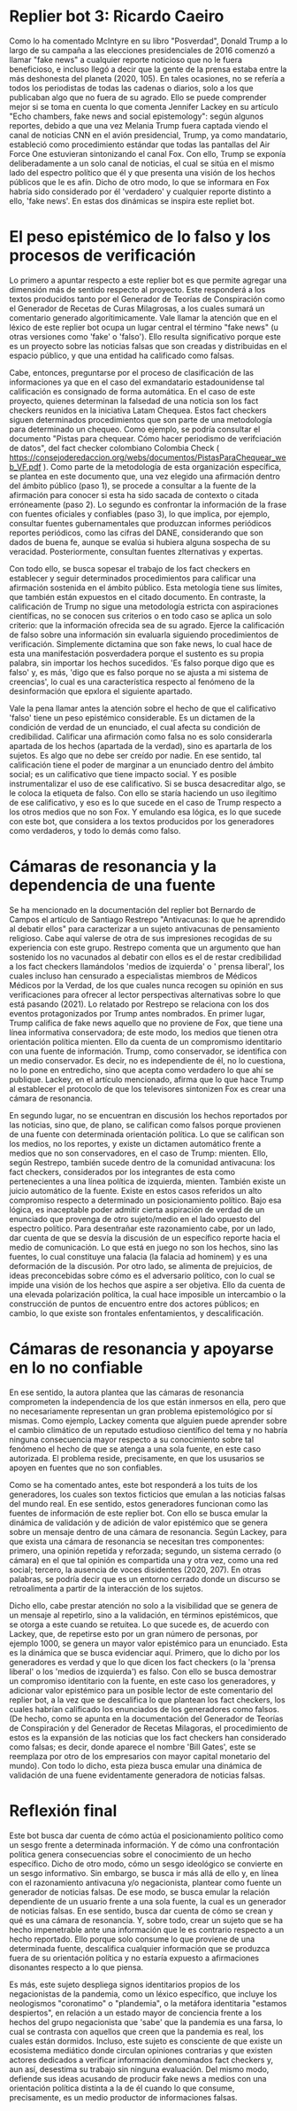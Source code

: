 
# Replier bot 3: Ricardo Caeiro

Como lo ha comentado McIntyre en su libro "Posverdad", Donald Trump a lo largo de su campaña a las elecciones presidenciales de 2016 comenzó a llamar "fake news" a cualquier reporte noticioso que no le fuera beneficioso, e incluso llegó a decir que la gente de la prensa estaba entre la más deshonesta del planeta (2020, 105). En tales ocasiones, no se refería a todos los periodistas de todas las cadenas o diarios, solo a los que publicaban algo que no fuera de su agrado. Ello se puede comprender mejor si se toma en cuenta lo que comenta Jennifer Lackey en su artículo "Echo chambers, fake news and social epistemology": según algunos reportes, debido a que una vez Melania Trump fuera captada viendo el canal de noticias CNN en el avión presidencial, Trump, ya como mandatario, estableció como procedimiento estándar que todas las pantallas del Air Force One estuvieran sintonizando el canal Fox. Con ello, Trump se exponía deliberadamente a un solo canal de noticias, el cual se sitúa en el mismo lado del espectro político que él y que presenta una visión de los hechos públicos que le es afín. Dicho de otro modo, lo que se informara en Fox habría sido considerado por él 'verdadero' y cualquier reporte distinto a ello, 'fake news'. En estas dos dinámicas se inspira este repliet bot. 

# El peso epistémico de lo falso y los procesos de verificación

Lo primero a apuntar respecto a este replier bot es que permite agregar una dimensión más de sentido respecto al proyecto. Este responderá a los textos producidos tanto por el Generador de Teorías de Conspiración como el Generador de Recetas de Curas Milagrosas, a los cuales sumará un comentario generado algorítimicamente. Vale llamar la atención que en el léxico de este replier bot ocupa un lugar central el término "fake news" (u otras versiones como 'fake' o 'falso'). Ello resulta significativo porque este es un proyecto sobre las noticias falsas que son creadas y distribuidas en el espacio público, y que una entidad ha calificado como falsas. 

Cabe, entonces, preguntarse por el proceso de clasificación de las informaciones ya que en el caso del exmandatario estadounidense tal calificación es consignado de forma automática. En el caso de este proyecto, quienes determinan la falsedad de una noticia son los fact checkers reunidos en la iniciativa Latam Chequea. Estos fact checkers siguen determinados procedimientos que son parte de una metodología para determinado un chequeo. Como ejemplo, se podría consultar el documento "Pistas para chequear. Cómo hacer periodismo de verifciación de datos", del fact checker colombiano Colombia Check ( https://consejoderedaccion.org/webs/documentos/PistasParaChequear_web_VF.pdf ). Como parte de la metodología de esta organización específica, se plantea en este documento que, una vez elegido una afirmación dentro del ámbito público (paso 1), se procede a consultar a la fuente de la afirmación para conocer si esta ha sido sacada de contexto o citada erróneamente (paso 2). Lo segundo es confrontar la información de la frase con fuentes oficiales y confiables (paso 3), lo que implica, por ejemplo, consultar fuentes gubernamentales que produzcan informes periódicos reportes periódicos, como las cifras del DANE, considerando que son dados de buena fe, aunque se evalúa si hubiera alguna sospecha de su veracidad. Posteriormente, consultan fuentes zlternativas y expertas.

Con todo ello, se busca sopesar el trabajo de los fact checkers en establecer y seguir determinados procedimientos para calificar una afirmación sostenida en el ámbito público. Esta metología tiene sus límites, que también están expuestos en el citado documento. En contraste, la calificación de Trump no sigue una metodología estricta con aspiraciones científicas, no se conocen sus criterios o en todo caso se aplica un solo criterio: que la información ofrecida sea de su agrado. Ejerce la calificación de falso sobre una información sin evaluarla siguiendo procedimientos de verificación. Simplemente dictamina que son fake news, lo cual hace de esta una manifestación posverdadera porque el sustento es su propia palabra, sin importar los hechos sucedidos. 'Es falso porque digo que es falso' y, es más, 'digo que es falso porque no se ajusta a mi sistema de creencias', lo cual es una característica respecto al fenómeno de la desinformación que epxlora el siguiente apartado.

Vale la pena llamar antes la atención sobre el hecho de que el calificativo 'falso' tiene un peso epistémico considerable. Es un dictamen de la condición de verdad de un enunciado, el cual afecta su condición de credibilidad. Calificar una afirmación como falsa no es solo considerarla apartada de los hechos (apartada de la verdad), sino es apartarla de los sujetos. Es algo que no debe ser creído por nadie. En ese sentido, tal calificación tiene el poder de marginar a un enunciado dentro del ámbito social; es un calificativo que tiene  impacto social. Y es posible instrumentalizar el uso de ese calificativo. Si se busca desacreditar algo, se le coloca la etiqueta de falso. Con ello se staría haciendo un uso ilegítimo de ese calificativo, y eso es lo que sucede en el caso de Trump respecto a los otros medios que no son Fox. Y emulando esa lógica, es lo que sucede con este bot, que considera a los textos producidos por los generadores como verdaderos, y todo lo demás como falso.  

# Cámaras de resonancia y la dependencia de una fuente

Se ha mencionado en la documentación del replier bot Bernardo de Campos el artículo de Santiago Restrepo "Antivacunas: lo que he aprendido al debatir ellos" para caracterizar a un sujeto antivacunas de pensamiento religioso. Cabe aquí valerse de otra de sus impresiones recogidas de su experiencia con este grupo. Restrepo comenta que un argumento que han sostenido los no vacunados al debatir con ellos es el de restar credibilidad a los fact checkers llamándolos 'medios de izquierda' o ' prensa liberal',  los cuales incluso han censurado a especialistas miembros de Médicos Médicos por la Verdad, de los que cuales nunca recogen su opinión en sus verificaciones para ofrecer al lector perspectivas alternativas sobre lo que está pasando (2021). Lo relatado por Restrepo se relaciona con los dos eventos protagonizados por Trump antes nombrados. En primer lugar, Trump califica de fake news aquello que no proviene de Fox, que tiene una línea informativa conservadora; de este modo, los medios que tienen otra orientación política mienten. Ello da cuenta de un compromismo identitario con una fuente de información. Trump, como conservador, se identifica con un medio conservador. Es decir, no es independiente de él, no lo cuestiona, no lo pone en entredicho, sino que acepta como verdadero lo que ahí se publique. Lackey, en el artículo mencionado, afirma que lo que hace Trump al establecer el protocolo de que los televisores sintonizen Fox es crear una cámara de resonancia.

En segundo lugar, no se encuentran en discusión los hechos reportados por las noticias, sino que, de plano, se califican como falsos porque provienen de una fuente con determinada orientación política. Lo que se califican son los medios, no los reportes, y existe un dictamen automático frente a medios que no son conservadores, en el caso de Trump: mienten. Ello, según Restrepo, también sucede dentro de la comunidad antivacuna: los fact checkers, considerados por los integrantes de esta como pertenecientes a una línea política de izquierda, mienten. También existe un juicio automático de la fuente. Existe en estos casos referidos un alto compromiso respecto a determinado un posicionamiento político. Bajo esa lógica, es inaceptable poder admitir cierta aspiración de verdad de un enunciado que provenga de otro sujeto/medio en el lado opuesto del espectro político. Para desentrañar este razonamiento cabe, por un lado, dar cuenta de que se desvía la discusión de un específico reporte hacia el medio de comunicación. Lo que está en juego no son los hechos, sino las fuentes, lo cual constituye una falacia (la falacia ad hominem) y es una deformación de la discusión. Por otro lado, se alimenta de prejuicios, de ideas preconcebidas sobre cómo es el adversario político, con lo cual se impide una visión de los hechos que aspire a ser objetiva. Ello da cuenta de una elevada polarización política, la cual hace imposible un intercambio o la construcción de puntos de encuentro entre dos actores públicos; en cambio, lo que existe son frontales enfentamientos, y descalificación. 

# Cámaras de resonancia y apoyarse en lo no confiable

En ese sentido, la autora plantea que las cámaras de resonancia comprometen la independencia de los que están inmersos en ella, pero que no necesariamente representan un gran problema epistemológico por sí mismas. Como ejemplo, Lackey comenta que alguien puede aprender sobre el cambio climático de un reputado estudioso científico del tema y no habría ninguna consecuencia mayor respecto a su conocimiento sobre tal fenómeno el hecho de que se atenga a una sola fuente, en este caso autorizada. El problema reside, precisamente, en que los ususarios se apoyen en fuentes que no son confiables. 

Como se ha comentado antes, este bot responderá a los tuits de los generadores, los cuales son textos ficticios que emulan a las noticias falsas del mundo real. En ese sentido, estos generadores funcionan como las fuentes de información de este replier bot. Con ello se busca emular la dinámica de validación y de adición de valor epistémico que se genera sobre un mensaje dentro de una cámara de resonancia. Según Lackey, para que exista una cámara de resonancia se necesitan tres componentes: primero, una opinión repetida y reforzada; segundo, un sistema cerrado (o cámara) en el que tal opinión es compartida una y otra vez, como una red social; tercero, la ausencia de voces disidentes (2020, 207). En otras palabras, se podría decir que es un entorno cerrado donde un discurso se retroalimenta a partir de la interacción de los sujetos.

Dicho ello, cabe prestar atención no solo a la visibilidad que se genera de un mensaje al repetirlo, sino a la validación, en términos epistémicos, que se otorga a este cuando se retuitea. Lo que sucede es, de acuerdo con Lackey, que, de repetirse esto por un gran número de personas, por ejemplo 1000, se genera un mayor valor epistémico para un enunciado. Esta es la dinámica que se busca evidenciar aquí. Primero, que lo dicho por los generadores es verdad y que lo que dicen los fact checkers (o la 'prensa liberal' o los 'medios de izquierda') es falso. Con ello se busca demostrar un compromiso identitario con la fuente, en este caso los generadores, y adicionar valor epistémico para un posible lector de este comentario del replier bot, a la vez que se descalifica lo que plantean los fact checkers, los cuales habrían calificado los enunciados de los generadores como falsos. (De hecho, como se apunta en la documentación del Generador de Teorías de Conspiración y del Generador de Recetas Milagoras, el procedimiento de estos es la expansión de las noticias que los fact checkers han considerado como falsas; es decir, donde aparece el nombre 'Bill Gates', este se reemplaza por otro de los empresarios con mayor capital monetario del mundo). Con todo lo dicho, esta pieza busca emular una dinámica de validación de una fuene evidentamente generadora de noticias falsas.     

# Reflexión final 

Este bot busca dar cuenta de cómo actúa el posicionamiento político como un sesgo frente a determinada información. Y de cómo una confrontación política genera consecuencias sobre el conocimiento de un hecho específico. Dicho de otro modo, cómo un sesgo ideológico se convierte en un sesgo informativo. Sin embargo, se busca ir más allá de ello y, en línea con el razonamiento antivacuna y/o negacionista, plantear como fuente un generador de noticias falsas. De ese modo, se busca emular la relación dependiente de un usuario frente a una sola fuente, la cual es un generador de noticias falsas. En ese sentido, busca dar cuenta de cómo se crean y qué es una cámara de resonancia. Y, sobre todo, crear un sujeto que se ha hecho impenetrable ante una información que le es contrario respecto a un hecho reportado. Ello porque solo consume lo que proviene de una determinada fuente, descalifica cualquier información que se produzca fuera de su orientación política y no estaría expuesto a afirmaciones disonantes respecto a lo que piensa.  

Es más, este sujeto despliega signos identitarios propios de los negacionistas de la pandemia, como un léxico específico, que incluye los neologismos "coronatimo" o "plandemia", o la metáfora identitaria "estamos despiertos", en relación a un estado mayor de conciencia frente a los hechos del grupo negacionista que 'sabe' que la pandemia es una farsa, lo cual se contrasta con aquellos que creen que la pandemia es real, los cuales están dormidos. Incluso, este sujeto es consciente de que existe un ecosistema mediático donde circulan opiniones contrarias y que existen actores dedicados a verificar información denominados fact checkers y, aun así, 
desestima su trabajo sin ninguna evaluación. Del mismo modo, defiende sus ideas acusando de producir fake news a medios con una orientación política distinta a la de él cuando lo que consume, precisamente, es un medio productor de informaciones falsas.
